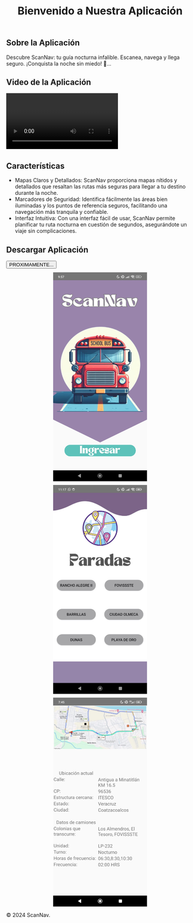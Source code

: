 <html lang="es">
<head>
    <meta charset="UTF-8">
    <meta name="viewport" content="width=device-width, initial-scale=1.0">
    <title>Promoción de la Aplicación</title>
    <link rel="stylesheet" href="styles.css">
    <style>
        /* CSS para centrar la imagen */
        .center-image {
            display: flex;
            justify-content: center;
            align-items: center;
            margin-top: 10px;
        }
        .center-image img {
            max-width: 50%;
            height: auto;
        }
    </style>
</head>
<body>
    <header>
        <h1>Bienvenido a Nuestra Aplicación</h1>
    </header>
    <main>
        <section id="about">
            <h2>Sobre la Aplicación</h2>
            <p>Descubre ScanNav: tu guía nocturna infalible. Escanea, navega y llega seguro. ¡Conquista la noche sin miedo! 🚀...</p>
        </section>
        <section id="video">
            <h2>Video de la Aplicación</h2>
            <video controls>
                <source src="nidia-scannav_vEcJhRoP.mp4" type="video/mp4">
                Tu navegador no soporta la reproducción de videos.
            </video>
        </section>
        <section id="features">
            <h2>Características</h2>
            <ul>
                <li>Mapas Claros y Detallados: ScanNav proporciona mapas nítidos y detallados que resaltan las rutas más seguras para llegar a tu destino durante la noche.</li>
                <li>Marcadores de Seguridad: Identifica fácilmente las áreas bien iluminadas y los puntos de referencia seguros, facilitando una navegación más tranquila y confiable.</li>
                <li>Interfaz Intuitiva: Con una interfaz fácil de usar, ScanNav permite planificar tu ruta nocturna en cuestión de segundos, asegurándote un viaje sin complicaciones.</li>
            </ul>
        </section>
        <section id="download">
            <h2>Descargar Aplicación</h2>
            <button onclick="openGoogle()">PROXIMAMENTE...</button>
        </section>
        <!-- Sección de imagen centrada -->
        <section class="center-image">
            <img src="incio.jpeg" alt="Descripción de la imagen">
        </section>
        <!-- Segunda imagen centrada -->
        <section class="center-image">
            <img src="Segundo.jpeg" alt="Descripción de la imagen 2">
        </section>
        <!-- Tercera imagen centrada -->
        <section class="center-image">
            <img src="Tercero.jpeg" alt="Descripción de la imagen 3">
        </section>
    </main>
    <footer>
        <p>&copy; 2024 ScanNav.</p>
    </footer>
    <script src="script.js"></script>
</body>
</html>
